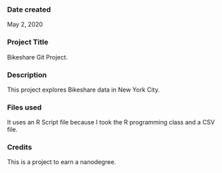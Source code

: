### Date created
May 2, 2020

### Project Title
Bikeshare Git Project.

### Description
This project explores Bikeshare data in New York City.

### Files used
It uses an R Script file because I took the R programming class and a CSV file.

### Credits
This is a project to earn a nanodegree.
